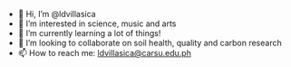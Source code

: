 - 👋 Hi, I’m @ldvillasica
- 👀 I’m interested in science, music and arts
- 🌱 I’m currently learning a lot of things!
- 💞️ I’m looking to collaborate on soil health, quality and carbon research
- 📫 How to reach me: ldvillasica@carsu.edu.ph

<!---
ldvillasica/ldvillasica is a ✨ special ✨ repository because its `README.md` (this file) appears on your GitHub profile.
You can click the Preview link to take a look at your changes.
--->
